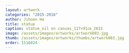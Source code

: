 ```yaml
---
layout: artwork
categories: "2015-2016"
author: Jihoon Ha
title: statue
caption: statue_oil on canvas_117×91㎝_2015
image: /assets/images/artworks/artwork083.jpg
thumb: /assets/images/artworks/thumbs/artwork083.jpg
order: 1516024
---
```

